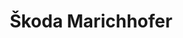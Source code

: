 ---
title: "Škoda Marichhofer"
url: /kapfenberg/skoda-marichhofer-grazer-strasse/
shop: Autowerkstatt
---